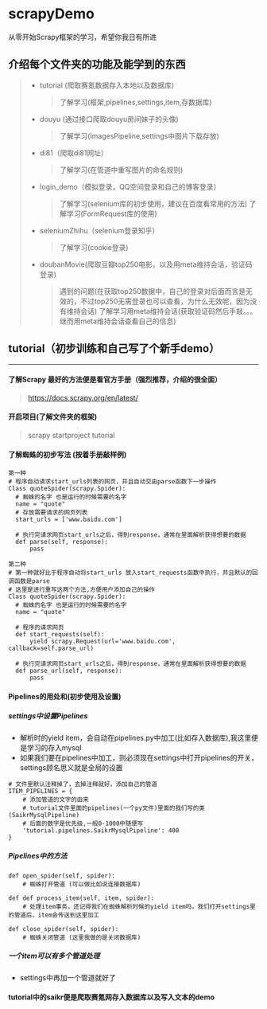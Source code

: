 # scrapyDemo
从零开始Scrapy框架的学习，希望你我日有所进

## 介绍每个文件夹的功能及能学到的东西
>   * tutorial (爬取赛氪数据存入本地以及数据库)
>     > 了解学习(框架,pipelines,settings,item,存数据库)
>   * douyu (通过接口爬取douyu房间妹子的头像)
>     > 了解学习(ImagesPipeline,settings中图片下载存放)
>   * di81（爬取di81网址）
>     > 了解学习(在管道中重写图片的命名规则)
>   * login_demo（模拟登录，QQ空间登录和自己的博客登录）
>     > 了解学习(selenium库的初步使用，建议在百度看常用的方法)
>     > 了解学习(FormRequest库的使用)
>   * seleniumZhihu（selenium登录知乎）
>     > 了解学习(cookie登录)
>   * doubanMovie(爬取豆瓣top250电影，以及用meta维持会话，验证码登录)
>     > 遇到的问题(在获取top250数据中，自己的登录对后面而言是无效的，不过top250无需登录也可以查看，为什么无效呢，因为没有维持会话)
>     > 了解学习用meta维持会话(获取验证码然后手敲。。。继而用meta维持会话查看自己的信息)

## **tutorial**（初步训练和自己写了个新手demo）
---
#### **了解Scrapy 最好的方法便是看官方手册（强烈推荐，介绍的很全面）**
> https://docs.scrapy.org/en/latest/

#### **开启项目(了解文件夹的框架)**
> scrapy startproject tutorial

#### **了解蜘蛛的初步写法 (按着手册敲样例)**
>
```
第一种
# 程序自动请求start_urls列表的网页，并且自动交由parse函数下一步操作
Class quoteSpider(scrapy.Spider):
  # 蜘蛛的名字 也是运行的时候需要的名字
  name = "quote"
  # 存放需要请求的网页列表
  start_urls = ['www.baidu.com']
  
  # 执行完请求网页start_urls之后，得到response，通常在里面解析获得想要的数据
  def parse(self, response):
      pass
      
第二种
# 第一种就好比于程序自动将start_urls 放入start_requests函数中执行，并且默认的回调函数是parse
# 这里是进行重写这两个方法,方便用户添加自己的操作
Class quoteSpider(scrapy.Spider):
  # 蜘蛛的名字 也是运行的时候需要的名字
  name = "quote"
  
  # 程序的请求网页
  def start_requests(self):
      yield scrapy.Request(url='www.baidu.com', callback=self.parse_url)
      
  # 执行完请求网页start_urls之后，得到response，通常在里面解析获得想要的数据
  def parse_url(self, response):
      pass
```
>
#### **Pipelines的用处和(初步使用及设置)**

##### settings中设置Pipelines
* 解析时的yield item，会自动在pipelines.py中加工(比如存入数据库),我这里便是学习的存入mysql
* 如果我们要在pipelines中加工，则必须现在settings中打开pipelines的开关，settings顾名思义就是全局的设置
```
# 文件里默认注释掉了，去掉注释就好，添加自己的管道
ITEM_PIPELINES = {
    # 添加管道的文字的由来
    # tutorial文件里面的pipelines(一个py文件)里面的我们写的类(SaikrMysqlPipeline)
    # 后面的数字是优先级,一般0-1000中随便写
    'tutorial.pipelines.SaikrMysqlPipeline': 400
}
```

##### Pipelines中的方法
```
def open_spider(self, spider):
    # 蜘蛛打开管道 (可以做比如说连接数据库)

def def process_item(self, item, spider):
    # 处理item事务，还记得我们在蜘蛛解析时候的yield item吗，我们打开settings里的管道后，item会传送到这里加工

def close_spider(self, spider):
    # 蜘蛛关闭管道 (这里我做的是关闭数据库)
```

##### 一个item可以有多个管道处理
* settings中再加一个管道就好了

#### **tutorial中的saikr便是爬取赛氪网存入数据库以及写入文本的demo**







